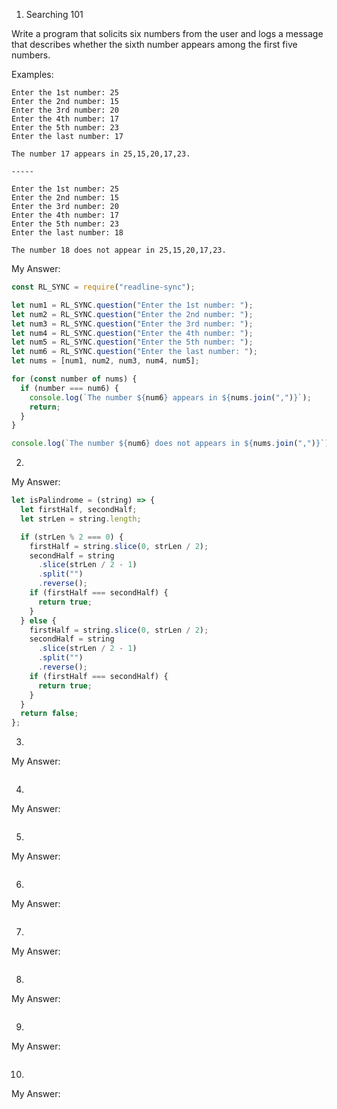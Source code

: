 1. Searching 101

Write a program that solicits six numbers from the user and logs a message that describes whether the sixth number appears among the first five numbers.

Examples:

```
Enter the 1st number: 25
Enter the 2nd number: 15
Enter the 3rd number: 20
Enter the 4th number: 17
Enter the 5th number: 23
Enter the last number: 17

The number 17 appears in 25,15,20,17,23.

-----

Enter the 1st number: 25
Enter the 2nd number: 15
Enter the 3rd number: 20
Enter the 4th number: 17
Enter the 5th number: 23
Enter the last number: 18

The number 18 does not appear in 25,15,20,17,23.
```

My Answer:

```javascript
const RL_SYNC = require("readline-sync");

let num1 = RL_SYNC.question("Enter the 1st number: ");
let num2 = RL_SYNC.question("Enter the 2nd number: ");
let num3 = RL_SYNC.question("Enter the 3rd number: ");
let num4 = RL_SYNC.question("Enter the 4th number: ");
let num5 = RL_SYNC.question("Enter the 5th number: ");
let num6 = RL_SYNC.question("Enter the last number: ");
let nums = [num1, num2, num3, num4, num5];

for (const number of nums) {
  if (number === num6) {
    console.log(`The number ${num6} appears in ${nums.join(",")}`);
    return;
  }
}

console.log(`The number ${num6} does not appears in ${nums.join(",")}`);
```

2.

My Answer:

```javascript
let isPalindrome = (string) => {
  let firstHalf, secondHalf;
  let strLen = string.length;

  if (strLen % 2 === 0) {
    firstHalf = string.slice(0, strLen / 2);
    secondHalf = string
      .slice(strLen / 2 - 1)
      .split("")
      .reverse();
    if (firstHalf === secondHalf) {
      return true;
    }
  } else {
    firstHalf = string.slice(0, strLen / 2);
    secondHalf = string
      .slice(strLen / 2 - 1)
      .split("")
      .reverse();
    if (firstHalf === secondHalf) {
      return true;
    }
  }
  return false;
};
```

3.

My Answer:

```javascript

```

4.

My Answer:

```javascript

```

5.

My Answer:

```javascript

```

6.

My Answer:

```javascript

```

7.

My Answer:

```javascript

```

8.

My Answer:

```javascript

```

9.

My Answer:

```javascript

```

10.

My Answer:

```javascript

```
